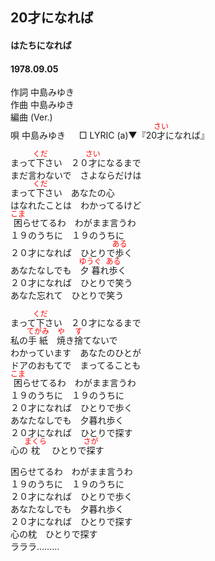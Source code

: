 <style type="text/css">
	ruby{
	    ruby-position: over;
	}
	ruby > rt{font-size: 12px;color:red;}
	p{font:16px;font-size: '楷体'}
</style>
## 20才になれば
####  はたちになれば
#### 1978.09.05


作詞         中島みゆき  
作曲         中島みゆき  
編曲 (Ver.)    
唄           中島みゆき 　
□ LYRIC (a)▼『20<ruby><rb>才</rb><rp>(</rp><rt>さい</rt><rp>)</rp></ruby>になれば』　

まって<ruby><rb>下</rb><rp>(</rp><rt>くだ</rt><rp>)</rp></ruby>さい　２０<ruby><rb>才</rb><rp>(</rp><rt>さい</rt><rp>)</rp></ruby>になるまで  
まだ言わないで　さよならだけは  
まって<ruby><rb>下</rb><rp>(</rp><rt>くだ</rt><rp>)</rp></ruby>さい　あなたの心  
はなれたことは　わかってるけど  
<ruby><rb>困</rb><rp>(</rp><rt>こま</rt><rp>)</rp></ruby>らせてるわ　わがまま言うわ  
１９のうちに　１９のうちに  
２０才になれば　ひとりで<ruby><rb>歩</rb><rp>(</rp><rt>ある</rt><rp>)</rp></ruby>く  
あなたなしでも　<ruby><rb>夕暮</rb><rp>(</rp><rt>ゆうぐ</rt><rp>)</rp></ruby>れ<ruby><rb>歩</rb><rp>(</rp><rt>ある</rt><rp>)</rp></ruby>く  
２０才になれば　ひとりで笑う  
あなた忘れて　ひとりで笑う  
  
まって<ruby><rb>下</rb><rp>(</rp><rt>くだ</rt><rp>)</rp></ruby>さい　２０才になるまで  
私の<ruby><rb>手紙</rb><rp>(</rp><rt>てがみ</rt><rp>)</rp></ruby>　<ruby><rb>焼</rb><rp>(</rp><rt>や</rt><rp>)</rp></ruby>き<ruby><rb>捨</rb><rp>(</rp><rt>す</rt><rp>)</rp></ruby>てないで  
わかっています　あなたのひとが  
ドアのおもてで　まってることも  
<ruby><rb>困</rb><rp>(</rp><rt>こま</rt><rp>)</rp></ruby>らせてるわ　わがまま言うわ  
１９のうちに　１９のうちに  
２０才になれば　ひとりで歩く  
あなたなしでも　夕暮れ歩く  
２０才になれば　ひとりで探す  
心の<ruby><rb>枕</rb><rp>(</rp><rt>まくら</rt><rp>)</rp></ruby>　ひとりで<ruby><rb>探</rb><rp>(</rp><rt>さが</rt><rp>)</rp></ruby>す  
  
困らせてるわ　わがまま言うわ  
１９のうちに　１９のうちに  
２０才になれば　ひとりで歩く  
あなたなしでも　夕暮れ歩く  
２０才になれば　ひとりで探す  
心の枕　ひとりで探す  
ラララ………  